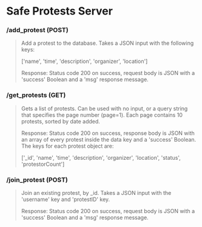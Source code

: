 # Safe Protests Server

### /add_protest (POST)

> Add a protest to the database. Takes a JSON input with the following keys: 
> 
> ['name', 'time', 'description', 'organizer', 'location']
> 
> Response: Status code 200 on success, request body is JSON with a 'success' Boolean and a 'msg' response message.


### /get_protests (GET)

> Gets a list of protests. Can be used with no input, or a query string that specifies the page number (page=1). Each page contains 10 protests, sorted by date added.
> 
> Response: Status code 200 on success, response body is JSON with an array of every protest inside the data key and a 'success' Boolean. The keys for each protest object are:
> 
> ['_id', 'name', 'time', 'description', 'organizer', 'location', 'status', 'protestorCount']

### /join_protest (POST)

> Join an existing protest, by _id. Takes a JSON input with the 'username' key and 'protestID' key.
> 
> Response: Status code 200 on success, request body is JSON with a 'success' Boolean and a 'msg' response message.